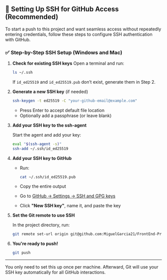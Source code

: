## 🔐 Setting Up SSH for GitHub Access (Recommended)

To start a push to this project and want seamless access without repeatedly entering credentials, follow these steps to configure SSH authentication with GitHub.

### ✅ Step-by-Step SSH Setup (Windows and Mac)

1. **Check for existing SSH keys**
   Open a terminal and run:

   ```bash
   ls ~/.ssh
   ```

   If `id_ed25519` and `id_ed25519.pub` don’t exist, generate them in Step 2.

2. **Generate a new SSH key** (if needed)

   ```bash
   ssh-keygen -t ed25519 -C "your-github-email@example.com"
   ```

   * Press Enter to accept default file location
   * Optionally add a passphrase (or leave blank)

3. **Add your SSH key to the ssh-agent**

   Start the agent and add your key:

   ```bash
   eval "$(ssh-agent -s)"
   ssh-add ~/.ssh/id_ed25519
   ```

4. **Add your SSH key to GitHub**

   * Run:

     ```bash
     cat ~/.ssh/id_ed25519.pub
     ```

   * Copy the entire output

   * Go to [GitHub → Settings → SSH and GPG keys](https://github.com/settings/ssh/new)

   * Click **"New SSH key"**, name it, and paste the key

5. **Set the Git remote to use SSH**

   In the project directory, run:

   ```bash
   git remote set-url origin git@github.com:MiguelGarcia21/FrontEnd-Project.git
   ```

7. **You're ready to push!**

   ```bash
   git push
   ```

---

You only need to set this up once per machine. Afterward, Git will use your SSH key automatically for all GitHub interactions.
